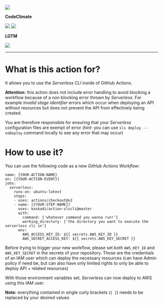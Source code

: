 ![](https://img.shields.io/github/workflow/status/kaskadi/action-slscli/update?label=dependencies%20updated&logo=npm)

**CodeClimate**

[![](https://img.shields.io/codeclimate/maintainability/kaskadi/action-slscli?label=maintainability&logo=Code%20Climate)](https://codeclimate.com/github/kaskadi/action-slscli)
[![](https://img.shields.io/codeclimate/tech-debt/kaskadi/action-slscli?label=technical%20debt&logo=Code%20Climate)](https://codeclimate.com/github/kaskadi/action-slscli)
<!-- [![](https://img.shields.io/codeclimate/coverage/kaskadi/action-slscli?label=test%20coverage&logo=Code%20Climate)](https://codeclimate.com/github/kaskadi/action-slscli) -->

**LGTM**

[![](https://img.shields.io/lgtm/grade/javascript/github/kaskadi/action-slscli?label=code%20quality&logo=lgtm)](https://lgtm.com/projects/g/kaskadi/action-slscli/?mode=list)

***

# What is this action for?

It allows you to use the _Serverless CLI_ inside of GitHub Actions.

**Attention:** this action does not include error handling to avoid blocking a workflow because of a non blocking error thrown by _Serverless_. For example _Invalid stage identifier_ errors which occur when deploying an API without resources but does not prevent the API from effectively being created.

You are therefore responsible for ensuring that your _Serverless_ configuration files are exempt of error (_hint_: you can use `sls deploy --noDeploy` command locally to see any error that may occur)

# How to use it?

You can use the following code as a new _GitHub Actions Workflow_:

```
name: {YOUR-ACTION-NAME}
on: [{YOUR-ACTION-EVENT}]
jobs:
  serverless:
    runs-on: ubuntu-latest
    steps:
    - uses: actions/checkout@v2
    - name: [{YOUR-STEP-NAME}]
      uses: kaskadi/action-slscli@master
      with:
        command: {'whatever command you wanna run!'}
        working_directory: {'the directory you want to execute the serverless cli in'}
      env:
        AWS_ACCESS_KEY_ID: ${{ secrets.AWS_KEY_ID }}
        AWS_SECRET_ACCESS_KEY: ${{ secrets.AWS_KEY_SECRET }}
```

Before trying to trigger your new workflow, please set both `AWS_KEY_ID` and `AWS_KEY_SECRET` in the secrets of your repository.
Those are the credentials of an IAM user which can deploy the necessary resources (can have Admin policy if need be, but can also have only limited rights to only be able to deploy API + related resources)

With those environment variables set, _Serverless_ can now deploy to AWS using this IAM user.

**Note:** everything contained in single curly brackets (`{ }`) needs to be replaced by your desired values
